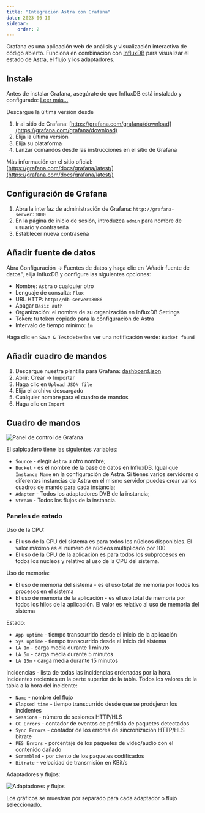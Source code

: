 ```yaml
---
title: "Integración Astra con Grafana"
date: 2023-06-10
sidebar:
    order: 2
---
```


Grafana es una aplicación web de análisis y visualización interactiva de código abierto. Funciona en combinación con [InfluxDB](https://help.cesbo.com/astra/monitoring/export/influxdb) para visualizar el estado de Astra, el flujo y los adaptadores.

## Instale[](https://help.cesbo.com/astra/monitoring/export/grafana#install)

Antes de instalar Grafana, asegúrate de que InfluxDB está instalado y configurado: [Leer más...](https://help.cesbo.com/astra/monitoring/export/influxdb)

Descargue la última versión desde

1. Ir al sitio de Grafana: [https://grafana.com/grafana/download](https://grafana.com/grafana/download)
2. Elija la última versión
3. Elija su plataforma
4. Lanzar comandos desde las instrucciones en el sitio de Grafana

Más información en el sitio oficial: [https://grafana.com/docs/grafana/latest/](https://grafana.com/docs/grafana/latest/)

## Configuración de Grafana[](https://help.cesbo.com/astra/monitoring/export/grafana#grafana-configuration)

1. Abra la interfaz de administración de Grafana: `http://grafana-server:3000`
2. En la página de inicio de sesión, introduzca `admin` para nombre de usuario y contraseña
3. Establecer nueva contraseña

## Añadir fuente de datos[](https://help.cesbo.com/astra/monitoring/export/grafana#append-data-source)

Abra Configuración -> Fuentes de datos y haga clic en "Añadir fuente de datos", elija InfluxDB y configure las siguientes opciones:

- Nombre: `Astra` o cualquier otro
- Lenguaje de consulta: `Flux`
- URL HTTP: `http://db-server:8086`
- Apagar `Basic auth`
- Organización: el nombre de su organización en InfluxDB Settings
- Token: tu token copiado para la configuración de Astra
- Intervalo de tiempo mínimo: `1m`

Haga clic en `Save & Test`deberías ver una notificación verde: `Bucket found`

## Añadir cuadro de mandos[](https://help.cesbo.com/astra/monitoring/export/grafana#append-dashboard)

1. Descargue nuestra plantilla para Grafana: [dashboard.json](https://cdn.cesbo.com/astra/grafana/dashboard.json)
2. Abrir: Crear -> Importar
3. Haga clic en `Upload JSON file`
4. Elija el archivo descargado
5. Cualquier nombre para el cuadro de mandos
6. Haga clic en `Import`

## Cuadro de mandos[](https://help.cesbo.com/astra/monitoring/export/grafana#dashboard)

![Panel de control de Grafana](https://cdn.cesbo.com/help/astra/monitoring/export/grafana/dashboard.png)

El salpicadero tiene las siguientes variables:

- `Source` - elegir `Astra` u otro nombre;
- `Bucket` - es el nombre de la base de datos en InfluxDB. Igual que `Instance Name` en la configuración de Astra. Si tienes varios servidores o diferentes instancias de Astra en el mismo servidor puedes crear varios cuadros de mando para cada instancia;
- `Adapter` - Todos los adaptadores DVB de la instancia;
- `Stream` - Todos los flujos de la instancia.

### Paneles de estado

Uso de la CPU:

- El uso de la CPU del sistema es para todos los núcleos disponibles. El valor máximo es el número de núcleos multiplicado por 100.
- El uso de la CPU de la aplicación es para todos los subprocesos en todos los núcleos y relativo al uso de la CPU del sistema.

Uso de memoria:

- El uso de memoria del sistema - es el uso total de memoria por todos los procesos en el sistema
- El uso de memoria de la aplicación - es el uso total de memoria por todos los hilos de la aplicación. El valor es relativo al uso de memoria del sistema

Estado:

- `App uptime` - tiempo transcurrido desde el inicio de la aplicación
- `Sys uptime` - tiempo transcurrido desde el inicio del sistema
- `LA 1m` - carga media durante 1 minuto
- `LA 5m` - carga media durante 5 minutos
- `LA 15m` - carga media durante 15 minutos

Incidencias - lista de todas las incidencias ordenadas por la hora. Incidentes recientes en la parte superior de la tabla. Todos los valores de la tabla a la hora del incidente:

- `Name` - nombre del flujo
- `Elapsed time` - tiempo transcurrido desde que se produjeron los incidentes
- `Sessions` - número de sesiones HTTP/HLS
- `CC Errors` - contador de eventos de pérdida de paquetes detectados
- `Sync Errors` - contador de los errores de sincronización HTTP/HLS bitrate
- `PES Errors` - porcentaje de los paquetes de vídeo/audio con el contenido dañado
- `Scrambled` - por ciento de los paquetes codificados
- `Bitrate` - velocidad de transmisión en KBit/s

Adaptadores y flujos:

![Adaptadores y flujos](https://cdn.cesbo.com/help/astra/monitoring/export/grafana/adapters-and-streams.png)

Los gráficos se muestran por separado para cada adaptador o flujo seleccionado.
